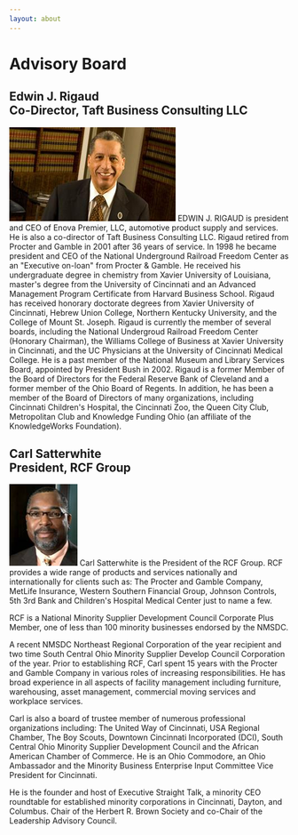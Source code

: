 ```yaml
---
layout: about
---
```

# Advisory Board
<h2>
  Edwin J. Rigaud
  <br />
  Co-Director, Taft Business Consulting LLC
</h2>

<img class='advisory-board' src='/images/advisory_board/edwin_rigaud.jpg'>
EDWIN J. RIGAUD is president and CEO of Enova Premier, LLC, automotive
product supply and services. He is also a co-director of Taft Business
Consulting LLC. Rigaud retired from Procter and Gamble in 2001 after 36
years of service. In 1998 he became president and CEO of the National
Underground Railroad Freedom Center as an "Executive on-loan" from Procter
&amp; Gamble. He received his undergraduate degree in chemistry from Xavier
University of Louisiana, master's degree from the University of Cincinnati
and an Advanced Management Program Certificate from Harvard Business
School. Rigaud has received honorary doctorate degrees from Xavier
University of Cincinnati, Hebrew Union College, Northern Kentucky
University, and the College of Mount St. Joseph. Rigaud is currently the
member of several boards, including the National Undergroud Railroad
Freedom Center (Honorary Chairman), the Williams College of Business at
Xavier University in Cincinnati, and the UC Physicians at the University of
Cincinnati Medical College. He is a past member of the National Museum and
Library Services Board, appointed by President Bush in 2002. Rigaud is a
former Member of the Board of Directors for the Federal Reserve Bank of
Cleveland and a former member of the Ohio Board of Regents. In addition, he
has been a member of the Board of Directors of many organizations,
including Cincinnati Children's Hospital, the Cincinnati Zoo, the Queen
City Club, Metropolitan Club and Knowledge Funding Ohio (an affiliate of
the KnowledgeWorks Foundation).

<h2>
  Carl Satterwhite
  <br />
  President, RCF Group
</h2>

<img class='advisory-board' src='/images/advisory_board/carl_satterwhite.jpg'>
Carl Satterwhite is the President of the RCF Group. RCF provides a wide
range of products and services nationally and internationally for clients
such as: The Procter and Gamble Company, MetLife Insurance, Western
Southern Financial Group, Johnson Controls, 5th 3rd Bank and Children's
Hospital Medical Center just to name a few.

RCF is a National Minority Supplier Development Council Corporate Plus
Member, one of less than 100 minority businesses endorsed by the NMSDC.

A recent NMSDC Northeast Regional Corporation of the year recipient and two
time South Central Ohio Minority Supplier Develop Council Corporation of
the year. Prior to establishing RCF, Carl spent 15 years with the Procter
and Gamble Company in various roles of increasing responsibilities. He has
broad experience in all aspects of facility management including furniture,
warehousing, asset management, commercial moving services and workplace
services.

Carl is also a board of trustee member of numerous professional
organizations including: The United Way of Cincinnati, USA Regional
Chamber, The Boy Scouts, Downtown Cincinnati Incorporated (DCI), South
Central Ohio Minority Supplier Development Council and the African American
Chamber of Commerce. He is an Ohio Commodore, an Ohio Ambassador and the
Minority Business Enterprise Input Committee Vice President for Cincinnati.

He is the founder and host of Executive Straight Talk, a minority CEO
roundtable for established minority corporations in Cincinnati, Dayton, and
Columbus. Chair of the Herbert R. Brown Society and co-Chair of the
Leadership Advisory Council.
